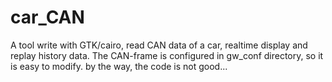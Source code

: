# car_CAN
A tool write with GTK/cairo, read CAN data of a car, realtime display and replay history data.
The CAN-frame is configured in gw_conf directory, so it is easy to modify. 
by the way, the code is not good...
